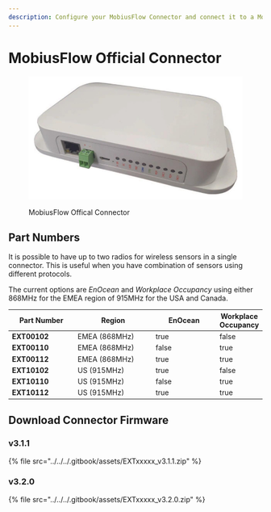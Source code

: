 ```yaml
---
description: Configure your MobiusFlow Connector and connect it to a MobiusFlow instance
---
```


# MobiusFlow Official Connector

<figure><img src="../../../.gitbook/assets/Screenshot 2023-03-10 at 12.36.16.png" alt=""><figcaption><p>MobiusFlow Offical Connector</p></figcaption></figure>

## Part Numbers

It is possible to have up to two radios for wireless sensors in a single connector. This is useful when you have combination of sensors using different protocols.&#x20;

The current options are _EnOcean_ and _Workplace Occupancy_ using either 868MHz for the EMEA region of 915MHz for the USA and Canada.

<table><thead><tr><th width="157">Part Number</th><th width="208">Region</th><th width="161" data-type="checkbox">EnOcean</th><th data-type="checkbox">Workplace Occupancy</th></tr></thead><tbody><tr><td><strong>EXT00102</strong></td><td>EMEA (868MHz)</td><td>true</td><td>false</td></tr><tr><td><strong>EXT00110</strong></td><td>EMEA (868MHz)</td><td>false</td><td>true</td></tr><tr><td><strong>EXT00112</strong></td><td>EMEA (868MHz)</td><td>true</td><td>true</td></tr><tr><td><strong>EXT10102</strong></td><td>US (915MHz)</td><td>true</td><td>false</td></tr><tr><td><strong>EXT10110</strong></td><td>US (915MHz)</td><td>false</td><td>true</td></tr><tr><td><strong>EXT10112</strong></td><td>US (915MHz)</td><td>true</td><td>true</td></tr></tbody></table>

## Download Connector Firmware

### v3.1.1

{% file src="../../../.gitbook/assets/EXTxxxxx_v3.1.1.zip" %}

### v3.2.0

{% file src="../../../.gitbook/assets/EXTxxxxx_v3.2.0.zip" %}
